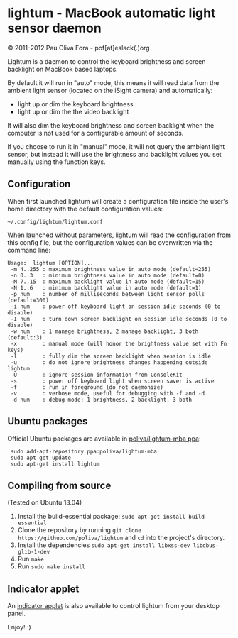 lightum - MacBook automatic light sensor daemon
===============================================

&copy; 2011-2012 Pau Oliva Fora - pof[at]eslack(.)org


Lightum is a daemon to control the keyboard brightness and screen backlight on
MacBook based laptops.

By default it will run in "auto" mode, this means it will read data from the
ambient light sensor (located on the iSight camera) and automatically:

- light up or dim the keyboard brightness 
- light up or dim the the video backlight 

It will also dim the keyboard brightness and screen backlight when the computer
is not used for a configurable amount of seconds.

If you choose to run it in "manual" mode, it will not query the ambient light
sensor, but instead it will use the brightness and backlight values you set
manually using the function keys.


Configuration
-------------

When first launched lightum will create a configuration file inside the user's
home directory with the default configuration values:

    ~/.config/lightum/lightum.conf

When launched without parameters, lightum will read the configuration from this
config file, but the configuration values can be overwritten via the command line:

    Usage:  lightum [OPTION]...
     -m 4..255 : maximum brightness value in auto mode (default=255)
     -n 0..3   : minimum brightness value in auto mode (default=0)
     -M 7..15  : maximum backlight value in auto mode (default=15)
     -N 1..6   : minimum backlight value in auto mode (default=1)
     -p num    : number of milliseconds between light sensor polls (default=300)
     -i num    : power off keyboard light on session idle seconds (0 to disable)
     -I num    : turn down screen backlight on session idle seconds (0 to disable)
     -w num    : 1 manage brightness, 2 manage backlight, 3 both (default:3)
     -x        : manual mode (will honor the brightness value set with Fn keys)
     -l        : fully dim the screen backlight when session is idle
     -u        : do not ignore brightness changes happening outside lightum
     -U        : ignore session information from ConsoleKit
     -s        : power off keyboard light when screen saver is active
     -f        : run in foreground (do not daemonize)
     -v        : verbose mode, useful for debugging with -f and -d
     -d num    : debug mode: 1 brightness, 2 backlight, 3 both



Ubuntu packages
---------------
Official Ubuntu packages are available in [poliva/lightum-mba ppa](https://launchpad.net/~poliva/+archive/lightum-mba):

     sudo add-apt-repository ppa:poliva/lightum-mba
     sudo apt-get update
     sudo apt-get install lightum
     
Compiling from source
---------------------
(Tested on Ubuntu 13.04)

  1. Install the build-essential package: ```sudo apt-get install build-essential```
  2. Clone the repository by running ```git clone https://github.com/poliva/lightum``` and ```cd``` into the project's directory.
  3. Install the dependencies ```sudo apt-get install libxss-dev libdbus-glib-1-dev```
  4. Run ```make```
  5. Run ```sudo make install```

Indicator applet
----------------
An [indicator applet](https://github.com/poliva/lightum-indicator) is also available
to control lightum from your desktop panel.


Enjoy! :)
